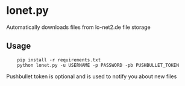 lonet.py
========

Automatically downloads files from lo-net2.de file storage

Usage
-----
```
    pip install -r requirements.txt
    python lonet.py -u USERNAME -p PASSWORD -pb PUSHBULLET_TOKEN
```

Pushbullet token is optional and is used to notify you about new files